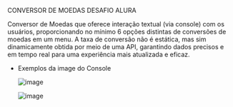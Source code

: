 CONVERSOR DE MOEDAS DESAFIO ALURA

Conversor de Moedas que oferece interação textual (via console) com os usuários, proporcionando no mínimo 6 opções distintas de conversões de moedas em um menu. A taxa de conversão não é estática, mas sim dinamicamente obtida por meio de uma API, garantindo dados precisos e em tempo real para uma experiência mais atualizada e eficaz.

- Exemplos da image do Console

   ![image](https://github.com/user-attachments/assets/0b9e4a09-1343-456f-9eda-fd15ad6cce8f)

  
  ![image](https://github.com/user-attachments/assets/b39f6589-60bb-4d57-bcfd-fccd75cb251f)
